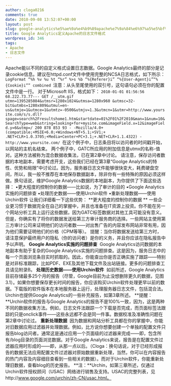 ```yaml
---
author: cloga0216
comments: true
date: 2010-09-08 13:52:07+00:00
layout: post
slug: google-analytics%e5%ae%9a%e4%b9%89apache%e7%9a%84%e6%97%a5%e5%bf%97%e6%96%87%e4%bb%b6%e6%a0%bc%e5%bc%8f
title: Google Analytics定义Apache的日志文件格式
wordpress_id: 346
tags:
- Apache
- 日志文件
---
```


Apache能以不同的自定义格式设置日志数据。Google Analytics最终的部分是记录cookie信息。建议在httpd.conf文件中使用完整的NCSA日志格式，如下所示：
`LogFormat “%h %v %u %t “%r” %>s %b “%{Referer}i” “%{User-Agent}i”“%{Cookie}i”” combined
`注意：从头至尾使用的双引号，这句语句必须在你的配置文件中是一行。
对于Microsoft IIS，格式如下：
`2010-01-01 01:56:56 68.222.73.77--- GET /__utm.gif
utmn=1395285084&utmsr=1280x1024&utmsa=1280x960 &utmsc=32-bit&utmbs=1280x809&utmul=en-us&utmje=1&utmce=1&utmtz=-0500&utmjv=1.3&utmcn=1&utmr=http://www.yoursite.com/s/s.dll?spage=search%2Fresultshome1.htm&startdate=01%2F01%2F2010&man=1&num=10&SearchType=web&string=looking+for+mysite.com&imageField.x=12&imageField.y=6&utmp=/ 200 878 853 93 - -Mozilla/4.0+(compatible;+MSIE+6.0;+Windows+NT+5.1;+SV1;+ .NET+CLR+1.0.3705;+Media+Center+PC+3.1;+.NET+CLR+1.1.4322) - http://www.yoursite.com/
`在这个例子中，日志条目将以访问者的时间戳开始，以网站的主机名结束。
两个例子中，GATC所应用的附加信息是utmx的名称-值对。这种方法被称为混合数据收集法，已在第2章中讨论。
请注意，保存访问者数据的本地副本，需要考虑开支，这些我们已经在第3章“Goolge Analytics的特性、优势和局限”中讨论过。因为，服务器日志文件能够很快变大，耗费硬盘空间，所以，我一般不推荐在本地保存数据副本，除非你有一些特殊的原因必须这样做。换句话说，维护Google Analytics数据的本地副本，为你提供了下面这些选择：
•更大程度的控制你的数据——比如说，为了审计的目的
•Google Analytics实施的问题排查
•处理历史数据——使用Urchin软件
•重新处理数据——使用Urchin软件
让我们详细看一下这些优势：
**更大程度的控制你的数据 ** 一些企业更习惯于数据完全在自己的掌握中，并且也准备在IT资源上投资。你不能在另一个网站分析工具上运行这些数据，因为GATC标签数据对其他工具可能没有意义。但是，你确实有了将你的数据发送给第三方审计服务商的选择。一些网站主使用第三方审计公司来证明他们的访问者数——对出售广告的内容发布网站非常有用，因为他们需要证明他们的价格（CPM等等）。
提醒：当你将数据发送给第三方时，请注意保护最终用户的隐私（你的访问者）是你的义务，并且你应该在隐私报告中予以声明。
**Google Analytics实施的问题排查**  Google Analytics访问数据的本地副本有助于复杂的Google Analytics实施的问题排查。这是因为，服务日志中的每一个页面浏览条目实时抓取的。因此，你能查出你是否正确实施了跟踪——特别是对非标准跟踪，比如PDF、EXE及其他下载文件及出站链接。更多的问题排查工具请见附录B。
**处理历史数据——使用Urchin软件**  如前所述，Google Analytics目前存储最多25个月的报告（尽管，Google目前为止没想删除更久的数据，见图3.1）。如果你想要保存更长时间的报告，你应该购买Urchin软件处理更早以前的数据。下载版的软件版本在本地服务器上运行，处理服务器日志文件，包括混合法。Urchin也提供Google Analytics的一些补充报告，如第3章所述。
**提醒：**Urchin软件的报告与Google Analytics的报告不是100%一致，因为，这是两种不同的数据收集方法。例如，日志文件法跟踪一个下载是否完成，而页面标签法跟踪的只是onclick事件——这些永远都不会是同一件事。数据校准及准确性问题在第2章中讨论过。
**重新处理数据**  因为数据和网站分析工具都在你的掌握中，你能对旧数据应用过滤器并处理数据。例如，比方说你想要创建一个单独的配置文件只报告blog访问者。通常这是通过应用一个页面级的过滤器来完成——即，包含所有/blog目录的页面浏览数据。对于Google Analytics来说，报告是在配置文件过滤器应用时形成的——即，从那一点以后。（Cloga：换句话说，对于已经形成报告的数据无法应用配置文件过滤器对原始数据重新处理，当然，你可以在内容报告的热门内容及内容细目查看到一些相关的数据）。而对于Urchin软件，你能重新处理旧数据，查看blog的历史报告。
**注：**Urchin，如第三章所述，仅通过Urchin软件授权顾问（USAC）网络进行销售及支持。USAC的完整列表，见http://www.google.com/urchin/zh-CN/usac.html。
